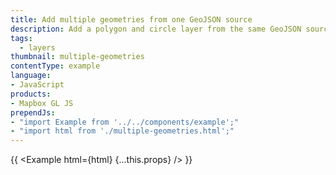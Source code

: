 ```yaml
---
title: Add multiple geometries from one GeoJSON source
description: Add a polygon and circle layer from the same GeoJSON source.
tags:
  - layers
thumbnail: multiple-geometries
contentType: example
language:
- JavaScript
products:
- Mapbox GL JS
prependJs:
- "import Example from '../../components/example';"
- "import html from './multiple-geometries.html';"
---
```


{{ <Example html={html} {...this.props} /> }}
